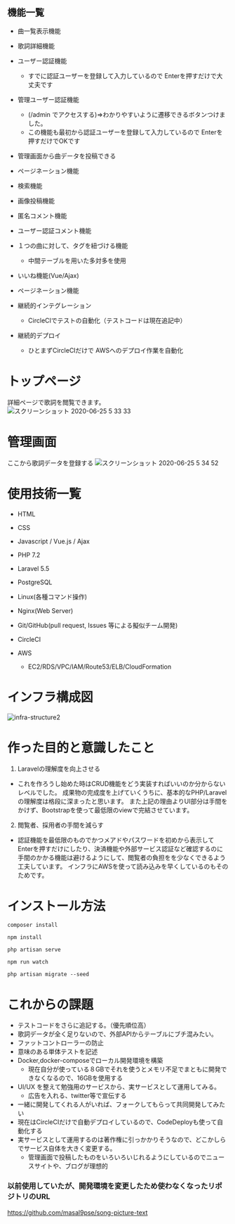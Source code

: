 ## 機能一覧
- 曲一覧表示機能

- 歌詞詳細機能

- ユーザー認証機能
  - すでに認証ユーザーを登録して入力しているので Enterを押すだけで大丈夫です
 
- 管理ユーザー認証機能
  - (/admin でアクセスする)=>わかりやすいように遷移できるボタンつけました。
  - この機能も最初から認証ユーザーを登録して入力しているので Enterを押すだけでOKです
  
- 管理画面から曲データを投稿できる

- ページネーション機能

- 検索機能

- 画像投稿機能

- 匿名コメント機能

- ユーザー認証コメント機能

- １つの曲に対して、タグを紐づける機能
  - 中間テーブルを用いた多対多を使用
  
- いいね機能(Vue/Ajax)

- ページネーション機能

- 継続的インテグレーション
  - CircleCIでテストの自動化（テストコードは現在追記中）
 
- 継続的デプロイ
  - ひとまずCircleCIだけで AWSへのデプロイ作業を自動化

# トップページ
詳細ページで歌詞を閲覧できます。
![スクリーンショット 2020-06-25 5 33 33](https://user-images.githubusercontent.com/51937772/85625242-187ea200-b6a6-11ea-914e-f7054c18d92c.png)

# 管理画面
ここから歌詞データを登録する
![スクリーンショット 2020-06-25 5 34 52](https://user-images.githubusercontent.com/51937772/85625345-48c64080-b6a6-11ea-94d7-a8f7d3295b8b.png)

# 使用技術一覧

* HTML

+ CSS

- Javascript / Vue.js / Ajax

* PHP 7.2 

+ Laravel 5.5

- PostgreSQL

- Linux(各種コマンド操作)

- Nginx(Web Server)

- Git/GitHub(pull request, Issues 等による擬似チーム開発)

-  CircleCI

- AWS 
  - EC2/RDS/VPC/IAM/Route53/ELB/CloudFormation

# インフラ構成図

![infra-structure2](https://user-images.githubusercontent.com/51937772/87854452-1a5a1f00-c94d-11ea-99a8-9bf43b9f2ad8.png)


# 作った目的と意識したこと
1. Laravelの理解度を向上させる

- これを作ろうし始めた時はCRUD機能をどう実装すればいいのか分からないレベルでした。
成果物の完成度を上げていくうちに、基本的なPHP/Laravelの理解度は格段に深まったと思います。
また上記の理由よりUI部分は手間をかけず、Bootstrapを使って最低限のviewで完結させています。

2. 閲覧者、採用者の手間を減らす

- 認証機能を最低限のものでかつメアドやパスワードを初めから表示してEnterを押すだけにしたり、決済機能や外部サービス認証など確認するのに手間のかかる機能は避けるようにして、閲覧者の負担をを少なくできるよう工夫しています。
インフラにAWSを使って読み込みを早くしているのもそのためです。

# インストール方法

```
composer install

npm install

php artisan serve

npm run watch

php artisan migrate --seed
```

# これからの課題
- テストコードをさらに追記する。（優先順位高）
- 歌詞データが全く足りないので、外部APIからテーブルにブチ混みたい。
- ファットコントローラーの防止
- 意味のある単体テストを記述
- Docker,docker-composeでローカル開発環境を構築
  - 現在自分が使っている８GBでそれを使うとメモリ不足でまともに開発できなくなるので、16GBを使用する
- UI/UX を整えて勉強用のサービスから、実サービスとして運用してみる。
  -  広告を入れる、twitter等で宣伝する
- 一緒に開発してくれる人がいれば、フォークしてもらって共同開発してみたい
- 現在はCircleCIだけで自動デプロイしているので、CodeDeployも使って自動化する
- 実サービスとして運用するのは著作権に引っかかりそうなので、どこかしらでサービス自体を大きく変更する。
  - 管理画面で投稿したものをいろいろいじれるようにしているのでニュースサイトや、ブログが理想的
### 以前使用していたが、開発環境を変更したため使わなくなったリポジトリのURL
https://github.com/masal9pse/song-picture-text
